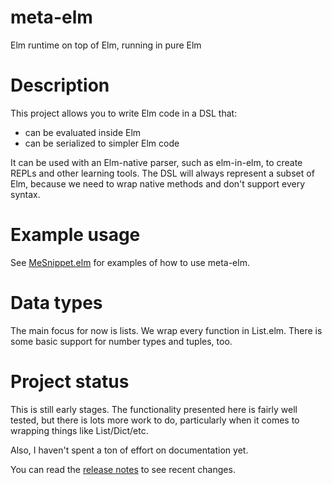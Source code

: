 # meta-elm

Elm runtime on top of Elm, running in pure Elm

# Description

This project allows you to write Elm code in a
DSL that:

- can be evaluated inside Elm
- can be serialized to simpler Elm code

It can be used with an Elm-native parser, such as elm-in-elm,
to create REPLs and other learning tools.  The DSL will
always represent a subset of Elm, because we need to wrap
native methods and don't support every syntax.

# Example usage

See
[MeSnippet.elm](https://github.com/showell/meta-elm/src/MeSnippet.elm)
for examples of how to use meta-elm.

# Data types

The main focus for now is lists.  We wrap every function in
List.elm.  There is some basic support for number types and
tuples, too.

# Project status

This is still early stages.  The functionality presented here is fairly
well tested, but there is lots more work to do, particularly when it comes
to wrapping things like List/Dict/etc.

Also, I haven't spent a ton of effort on documentation yet.

You can read the [release notes](https://github.com/showell/meta-elm/ReleaseNotes.md) to see recent changes.

